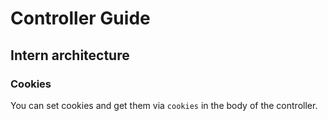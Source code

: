 # Controller Guide

## Intern architecture

### Cookies

You can set cookies and get them via ``cookies`` in the body of the controller.
